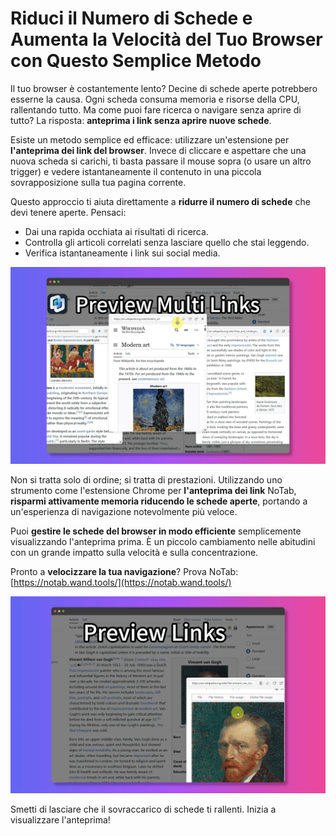 # Riduci il Numero di Schede e Aumenta la Velocità del Tuo Browser con Questo Semplice Metodo

Il tuo browser è costantemente lento? Decine di schede aperte potrebbero esserne la causa. Ogni scheda consuma memoria e risorse della CPU, rallentando tutto. Ma come puoi fare ricerca o navigare senza aprire di tutto? La risposta: **anteprima i link senza aprire nuove schede**.

Esiste un metodo semplice ed efficace: utilizzare un'estensione per **l'anteprima dei link del browser**. Invece di cliccare e aspettare che una nuova scheda si carichi, ti basta passare il mouse sopra (o usare un altro trigger) e vedere istantaneamente il contenuto in una piccola sovrapposizione sulla tua pagina corrente.

Questo approccio ti aiuta direttamente a **ridurre il numero di schede** che devi tenere aperte. Pensaci:

*   Dai una rapida occhiata ai risultati di ricerca.
*   Controlla gli articoli correlati senza lasciare quello che stai leggendo.
*   Verifica istantaneamente i link sui social media.

![Anteprima dei link facilmente](../images/notab1.png)

Non si tratta solo di ordine; si tratta di prestazioni. Utilizzando uno strumento come l'estensione Chrome per **l'anteprima dei link** NoTab, **risparmi attivamente memoria riducendo le schede aperte**, portando a un'esperienza di navigazione notevolmente più veloce.

Puoi **gestire le schede del browser in modo efficiente** semplicemente visualizzando l'anteprima prima. È un piccolo cambiamento nelle abitudini con un grande impatto sulla velocità e sulla concentrazione.

Pronto a **velocizzare la tua navigazione**? Prova NoTab: [https://notab.wand.tools/](https://notab.wand.tools/)

![Finestra di anteprima regolabile](../images/notab2.png)

Smetti di lasciare che il sovraccarico di schede ti rallenti. Inizia a visualizzare l'anteprima!
